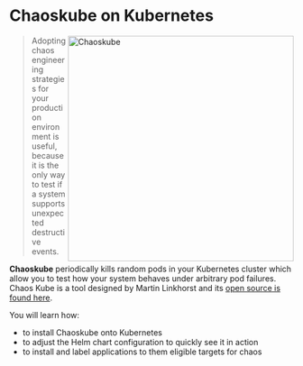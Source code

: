 # Chaoskube on Kubernetes #

<img align="right" alt="Chaoskube" title="Chaoskube" src="/javajon/courses/kubernetes-chaos/chaoskube/assets/chaoskube.png" width=400>

> Adopting chaos engineering strategies for your production environment is useful, because it is the only way to test if a system supports unexpected destructive events.

**Chaoskube** periodically kills random pods in your Kubernetes cluster which allow you to test how your system behaves under arbitrary pod failures. Chaos Kube is a tool designed by Martin Linkhorst and its [open source is found here](https://github.com/linki/chaoskube).

You will learn how:

- to install Chaoskube onto Kubernetes
- to adjust the Helm chart configuration to quickly see it in action
- to install and label applications to them eligible targets for chaos
